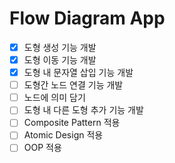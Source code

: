 # Flow Diagram App

- [x] 도형 생성 기능 개발
- [x] 도형 이동 기능 개발
- [x] 도형 내 문자열 삽입 기능 개발
- [ ] 도형간 노드 연결 기능 개발
- [ ] 노드에 의미 담기
- [ ] 도형 내 다른 도형 추가 기능 개발
- [ ] Composite Pattern 적용
- [ ] Atomic Design 적용
- [ ] OOP 적용
